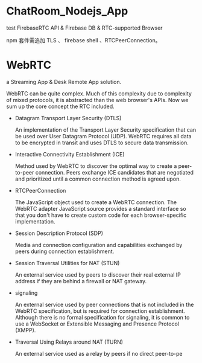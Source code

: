 # ChatRoom_Nodejs_App
test FirebaseRTC API & Firebase DB &amp; RTC-supported Browser 

npm 套件需追加 TLS 、 firebase shell 、RTCPeerConnection。

# WebRTC

a Streaming App & Desk Remote App solution.

WebRTC can be quite complex. Much of this complexity due to complexity of mixed protocols, it is abstracted than the web browser's APIs. Now we sum up the core concept the RTC included.

* Datagram Transport Layer Security (DTLS)

  An implementation of the Transport Layer Security specification that can be used over User Datagram Protocol (UDP). WebRTC requires all data to be encrypted in transit and uses DTLS to secure data transmission.

* Interactive Connectivity Establishment (ICE)

  Method used by WebRTC to discover the optimal way to create a peer-to-peer connection. Peers exchange ICE candidates that are negotiated and prioritized until a common connection method is agreed upon.

* RTCPeerConnection
  
  The JavaScript object used to create a WebRTC connection. The WebRTC adapter JavaScript source provides a standard interface so that you don't have to create custom code for each browser-specific implementation.

* Session Description Protocol (SDP)
  
  Media and connection configuration and capabilities exchanged by peers during connection establishment.

* Session Traversal Utilities for NAT (STUN)
  
  An external service used by peers to discover their real external IP address if they are behind a firewall or NAT gateway.

* signaling

  An external service used by peer connections that is not included in the WebRTC specification, but is required for connection establishment. Although there is no formal specification for signaling, it is common to use a WebSocket or Extensible Messaging and Presence Protocol (XMPP).

* Traversal Using Relays around NAT (TURN)

  An external service used as a relay by peers if no direct peer-to-pe



